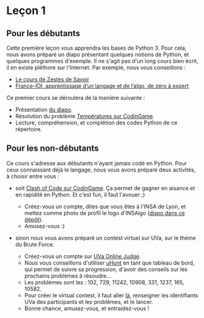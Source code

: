 # Leçon 1

## Pour les débutants

Cette première leçon vous apprendra les bases de Python 3. Pour cela, nous avons préparé un diapo présentant quelques notions de Python, et quelques programmes d'exemple. Il ne s'agit pas d'un long cours bien écrit, il en existe pléthore sur l'Internet. Par exemple, nous vous conseillons :

* [Le cours de Zestes de Savoir](https://zestedesavoir.com/tutoriels/799/apprendre-a-programmer-avec-python-3/)
* [France-IOI, apprentissage d’un langage et de l’algo, de zéro à expert](http://www.france-ioi.org/algo/chapters.php)

Ce premier cours se déroulera de la manière suivante :

* Présentation [du diapo](https://docs.google.com/presentation/d/1Bz6ZmdcBM9ZorHOtAk0meWosz8zIZ1IXFgahTn6nitM).
* Résolution du problème [Températures sur CodinGame](https://www.codingame.com/training/easy/temperatures).
* Lecture, compréhension, et complétion des codes Python de ce répertoire.


## Pour les non-débutants

Ce cours s'adresse aux débutants n'ayant jamais codé en Python. Pour ceux connaissant déjà le langage, nous vous avons préparé deux activités, à choisir entre vous :

* soit [Clash of Code sur CodinGame](https://www.codingame.com/multiplayer/clashofcode). Ça permet de gagner en aisance et en rapidité en Python. Et c'est fun, il faut l'avouer ;)
    * Créez-vous un compte, dites que vous êtes à l'INSA de Lyon, et mettez comme photo de profil le logo d'INSAlgo ([dispo dans ce dépôt](https://github.com/totorigolo/insalgo-lessons/logo_insalgo.png)).
    * Amusez-vous :)

* sinon nous vous avons préparé un contest virtuel sur UVa, sur le thème du Brute Force.
    * Créez-vous un compte sur [UVa Online Judge](https://uva.onlinejudge.org/index.php).
    * Nous vous conseillons d'utiliser [uHunt](https://uhunt.onlinejudge.org/) en tant que tableau de bord, qui permet de suivre sa progression, d'avoir des conseils sur les prochains problèmes à résoudre…
    * Les problèmes sont les : 102, 729, 11242, 10908, 331, 1237, 165, 10582.
    * Pour créer le virtual contest, il faut aller [là](https://uhunt.onlinejudge.org/vcontest), renseigner les identifiants UVa des participants et les problèmes, et le lancer.
    * Bonne chance, amusez-vous, et entraidez-vous !
